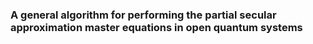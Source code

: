### A general algorithm for performing the partial secular approximation master equations in open quantum systems
